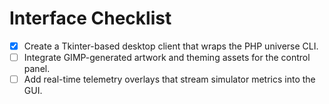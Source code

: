 # Interface Checklist

- [x] Create a Tkinter-based desktop client that wraps the PHP universe CLI.
- [ ] Integrate GIMP-generated artwork and theming assets for the control panel.
- [ ] Add real-time telemetry overlays that stream simulator metrics into the GUI.
